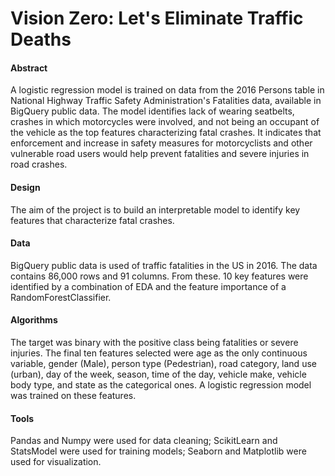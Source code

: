 # Vision Zero: Let's Eliminate Traffic Deaths

#### Abstract

A logistic regression model is trained on data from the 2016 Persons table in National Highway Traffic Safety Administration's Fatalities data, available in BigQuery public data. The model identifies lack of wearing seatbelts, crashes in which motorcycles were involved, and not being an occupant of the vehicle as the top features characterizing fatal crashes. It indicates that enforcement and increase in safety measures for motorcyclists and other vulnerable road users would help prevent fatalities and severe injuries in road crashes.

#### Design

The aim of the project is to build an interpretable model to identify key features that characterize fatal crashes. 

#### Data

BigQuery public data is used of traffic fatalities in the US in 2016. The data contains 86,000 rows and 91 columns. From these. 10 key features were identified by a combination of EDA and the feature importance of a RandomForestClassifier. 

#### Algorithms

The target was binary with the positive class being fatalities or severe injuries. The final ten features selected were age as the only continuous variable, gender (Male), person type (Pedestrian), road category, land use (urban), day of the week, season, time of the day, vehicle make, vehicle body type, and state as the categorical ones. A logistic regression model was trained on these features.  

#### Tools

Pandas and Numpy were used for data cleaning; ScikitLearn and StatsModel were used for training models; Seaborn and Matplotlib were used for visualization. 
